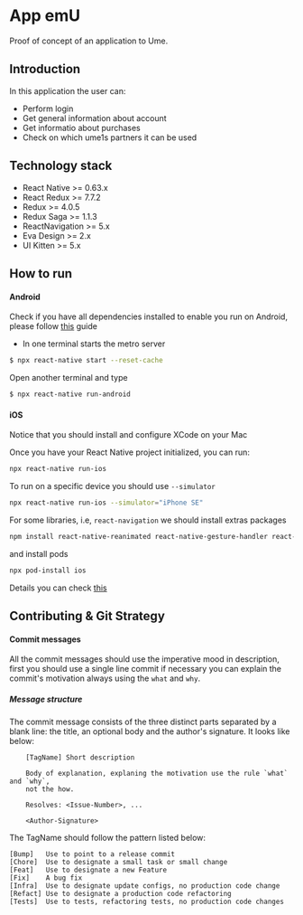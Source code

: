 # App emU

Proof of concept of an application to Ume.

## Introduction

In this application the user can:

- Perform login
- Get general information about account
- Get informatio about purchases
- Check on which ume1s partners it can be used

## Technology stack

- React Native >= 0.63.x
- React Redux >= 7.7.2
- Redux >= 4.0.5
- Redux Saga >= 1.1.3
- ReactNavigation >= 5.x
- Eva Design >= 2.x
- UI Kitten >= 5.x

## How to run

#### Android

Check if you have all dependencies installed to enable you run on Android, please follow [this](https://reactnative.dev/docs/environment-setup) guide

- In one terminal starts the metro server

```sh
$ npx react-native start --reset-cache
```

Open another terminal and type

```sh
$ npx react-native run-android
```

#### iOS

Notice that you should install and configure XCode on your Mac

Once you have your React Native project initialized, you can run:

```sh
npx react-native run-ios
```

To run on a specific device you should use `--simulator`

```sh
npx react-native run-ios --simulator="iPhone SE"
```

For some libraries, i.e, `react-navigation` we should install extras packages

```sh
npm install react-native-reanimated react-native-gesture-handler react-native-screens react-native-safe-area-context @react-native-community/masked-view
```

and install pods

```sh
npx pod-install ios
```

Details you can check [this](https://reactnavigation.org/docs/getting-started#installing-dependencies-into-a-bare-react-native-project)

## Contributing & Git Strategy

#### Commit messages

All the commit messages should use the imperative mood in description, first you should use a single line commit
if necessary you can explain the commit's motivation always using the `what` and `why`.

##### Message structure

The commit message consists of the three distinct parts separated by a blank line: the title,
an optional body and the author's signature. It looks like below:

```
    [TagName] Short description

    Body of explanation, explaning the motivation use the rule `what` and `why`,
    not the how.

    Resolves: <Issue-Number>, ...

    <Author-Signature>
```

The TagName should follow the pattern listed below:

```
[Bump]   Use to point to a release commit
[Chore]  Use to designate a small task or small change
[Feat]   Use to designate a new Feature
[Fix]    A bug fix
[Infra]  Use to designate update configs, no production code change
[Refact] Use to designate a production code refactoring
[Tests]  Use to tests, refactoring tests, no production code changes
```
